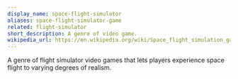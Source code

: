 ```yaml
---
display_name: space-flight-simulator
aliases: space-flight-simulator-game
related: flight-simulator
short_description: A genre of video game.
wikipedia_url: https://en.wikipedia.org/wiki/Space_flight_simulation_game
---
```

A genre of flight simulator video games that lets players experience space flight to varying degrees of realism.